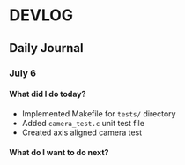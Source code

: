 # DEVLOG

## Daily Journal

### July 6

#### What did I do today?
- Implemented Makefile for `tests/` directory
- Added `camera_test.c` unit test file
- Created axis aligned camera test

#### What do I want to do next?

